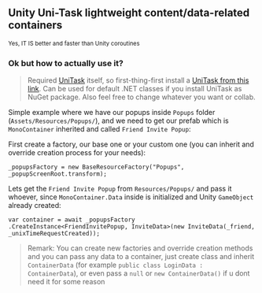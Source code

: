 ## Unity Uni-Task lightweight content/data-related containers
<sub>Yes, IT IS better and faster than Unity coroutines</sub>

### Ok but how to actually use it?
> Required <a href="https://github.com/Cysharp/UniTask">UniTask</a> itself, so first-thing-first install a <a href="https://github.com/Cysharp/UniTask?tab=readme-ov-file#install-via-git-url">UniTask from this link</a>.
> Can be used for default .NET classes if you install UniTask as NuGet package. Also feel free to change whatever you want or collab.

Simple example where we have our popups inside `Popups` folder (`Assets/Resources/Popups/`), and we need to get our prefab which is `MonoContainer` inherited and called `Friend Invite Popup`:

First create a factory, our base one or your custom one (you can inherit and override creation process for your needs):
```
_popupsFactory = new BaseResourceFactory("Popups", _popupScreenRoot.transform);
```

Lets get the `Friend Invite Popup` from `Resources/Popups/` and pass it whoever, since `MonoContainer.Data` inside is initialized and Unity `GameObject` already created:
```
var container = await _popupsFactory
.CreateInstance<FriendInvitePopup, InviteData>(new InviteData(_friend, _unixTimeRequestCreated));
```

> Remark: You can create new factories and override creation methods and you can pass any data to a container, just create class and inherit `ContainerData` (for example `public class LoginData : ContainerData`), or even pass a `null` or `new ContainerData()` if u dont need it for some reason
